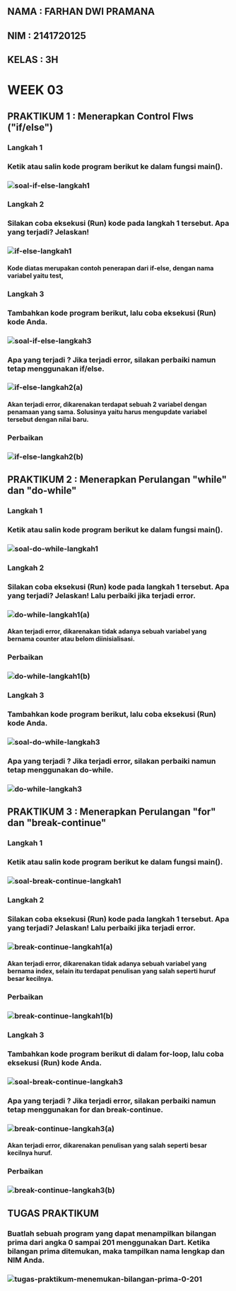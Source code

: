 ## NAMA : FARHAN DWI PRAMANA
## NIM : 2141720125
## KELAS : 3H

# WEEK 03

## PRAKTIKUM 1 : Menerapkan Control Flws ("if/else")
### Langkah 1
### Ketik atau salin kode program berikut ke dalam fungsi main().
### ![soal-if-else-langkah1](https://github.com/FarhanDwiPramana/2141720125-mobile-2023/assets/121709293/4b17a82b-0ab7-465e-9c59-dbf77ead6fd0)

### Langkah 2
### Silakan coba eksekusi (Run) kode pada langkah 1 tersebut. Apa yang terjadi? Jelaskan!
### ![if-else-langkah1](https://github.com/FarhanDwiPramana/2141720125-mobile-2023/assets/121709293/9ed66b41-8f6b-48c4-892c-eb7f1b663045)
#### Kode diatas merupakan contoh penerapan dari if-else, dengan nama variabel yaitu test,

### Langkah 3
### Tambahkan kode program berikut, lalu coba eksekusi (Run) kode Anda.
### ![soal-if-else-langkah3](https://github.com/FarhanDwiPramana/2141720125-mobile-2023/assets/121709293/81e17cd2-107c-427f-a30b-20b379581fa5)
### Apa yang terjadi ? Jika terjadi error, silakan perbaiki namun tetap menggunakan if/else.
### ![if-else-langkah2(a)](https://github.com/FarhanDwiPramana/2141720125-mobile-2023/assets/121709293/176f1c29-4be2-40b3-a6c5-5291da13cf7b)
#### Akan terjadi error, dikarenakan terdapat sebuah 2 variabel dengan penamaan yang sama. Solusinya yaitu harus mengupdate variabel tersebut dengan nilai baru.
### Perbaikan
### ![if-else-langkah2(b)](https://github.com/FarhanDwiPramana/2141720125-mobile-2023/assets/121709293/08cea8cb-e041-4c92-8415-4ae74d962407)

## PRAKTIKUM 2 : Menerapkan Perulangan "while" dan "do-while"
### Langkah 1
### Ketik atau salin kode program berikut ke dalam fungsi main().
### ![soal-do-while-langkah1](https://github.com/FarhanDwiPramana/2141720125-mobile-2023/assets/121709293/0d552c55-442a-4d08-b718-0de98ebf8014)

### Langkah 2
### Silakan coba eksekusi (Run) kode pada langkah 1 tersebut. Apa yang terjadi? Jelaskan! Lalu perbaiki jika terjadi error.
### ![do-while-langkah1(a)](https://github.com/FarhanDwiPramana/2141720125-mobile-2023/assets/121709293/51085ce4-75dc-4298-9e9c-14501c9e47f4)
#### Akan terjadi error, dikarenakan tidak adanya sebuah variabel yang bernama counter atau belom diinisialisasi.
### Perbaikan
### ![do-while-langkah1(b)](https://github.com/FarhanDwiPramana/2141720125-mobile-2023/assets/121709293/3e130c1a-201d-43c3-93a3-a18f120b47cb)

### Langkah 3
### Tambahkan kode program berikut, lalu coba eksekusi (Run) kode Anda.
### ![soal-do-while-langkah3](https://github.com/FarhanDwiPramana/2141720125-mobile-2023/assets/121709293/a714e20e-ff77-4922-a020-8222b8b2c9c3)
### Apa yang terjadi ? Jika terjadi error, silakan perbaiki namun tetap menggunakan do-while.
### ![do-while-langkah3](https://github.com/FarhanDwiPramana/2141720125-mobile-2023/assets/121709293/78ed90c3-9244-4aff-a88c-8ab792bbb81a)

## PRAKTIKUM 3 : Menerapkan Perulangan "for" dan "break-continue"
### Langkah 1
### Ketik atau salin kode program berikut ke dalam fungsi main().
### ![soal-break-continue-langkah1](https://github.com/FarhanDwiPramana/2141720125-mobile-2023/assets/121709293/ddc44939-7ea8-422c-9896-d625a6c8efe2)

### Langkah 2
### Silakan coba eksekusi (Run) kode pada langkah 1 tersebut. Apa yang terjadi? Jelaskan! Lalu perbaiki jika terjadi error.
### ![break-continue-langkah1(a)](https://github.com/FarhanDwiPramana/2141720125-mobile-2023/assets/121709293/faf2ff6d-7420-42c0-b55d-fc3bdc21700c)
#### Akan terjadi error, dikarenakan tidak adanya sebuah variabel yang bernama index, selain itu terdapat penulisan yang salah seperti huruf besar kecilnya.
### Perbaikan
### ![break-continue-langkah1(b)](https://github.com/FarhanDwiPramana/2141720125-mobile-2023/assets/121709293/b16f915e-87e3-4384-8455-d657607f57b3)

### Langkah 3
### Tambahkan kode program berikut di dalam for-loop, lalu coba eksekusi (Run) kode Anda.
### ![soal-break-continue-langkah3](https://github.com/FarhanDwiPramana/2141720125-mobile-2023/assets/121709293/681b52e7-2586-4e47-af69-1c17d54148f2)
### Apa yang terjadi ? Jika terjadi error, silakan perbaiki namun tetap menggunakan for dan break-continue.
### ![break-continue-langkah3(a)](https://github.com/FarhanDwiPramana/2141720125-mobile-2023/assets/121709293/7118704a-9227-4470-b2df-0a0d7953eb7a)
#### Akan terjadi error, dikarenakan penulisan yang salah seperti besar kecilnya huruf.
### Perbaikan
### ![break-continue-langkah3(b)](https://github.com/FarhanDwiPramana/2141720125-mobile-2023/assets/121709293/e7ee027f-8023-4fcb-b9ce-9267f8a269d7)

## TUGAS PRAKTIKUM
### Buatlah sebuah program yang dapat menampilkan bilangan prima dari angka 0 sampai 201 menggunakan Dart. Ketika bilangan prima ditemukan, maka tampilkan nama lengkap dan NIM Anda.
### ![tugas-praktikum-menemukan-bilangan-prima-0-201](https://github.com/FarhanDwiPramana/2141720125-mobile-2023/assets/121709293/3ac2e250-160e-4e7e-92c8-411cb8701bb7)
